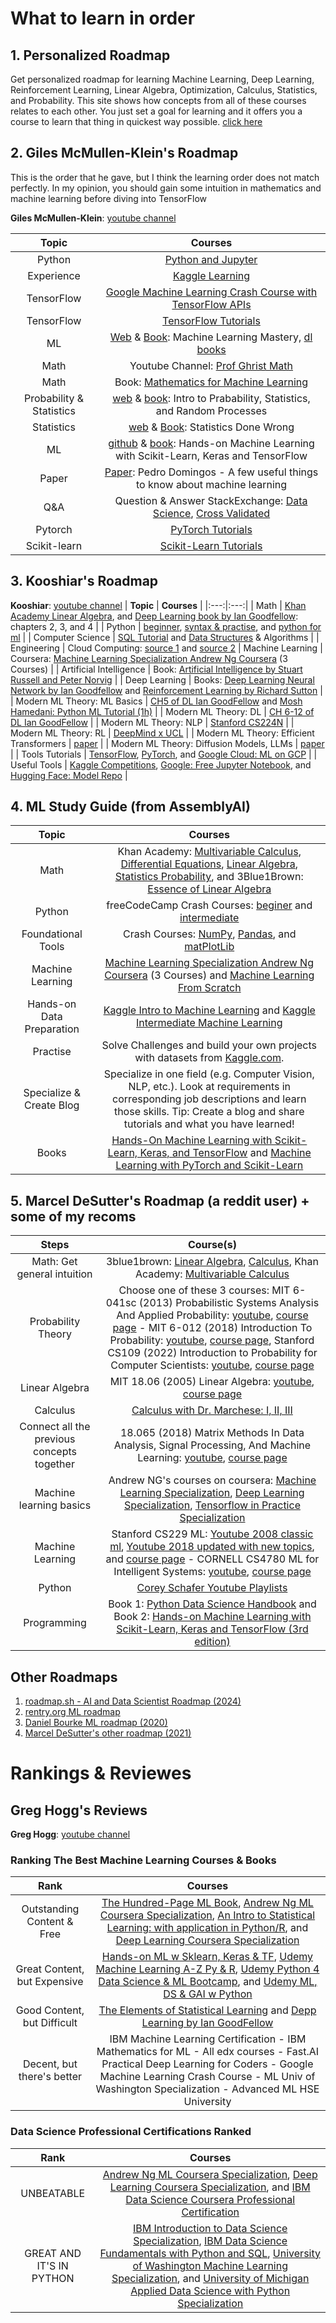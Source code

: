 # What to learn in order

## 1. Personalized Roadmap

Get personalized roadmap for learning Machine Learning, Deep Learning, Reinforcement Learning, Linear Algebra, Optimization, Calculus, Statistics, and Probability. This site shows how concepts from all of these courses relates to each other. You just set a goal for learning and it offers you a course to learn that thing in quickest way possible.
[click here](https://maps.joindeltaacademy.com/)

## 2. Giles McMullen-Klein's Roadmap

This is the order that he gave, but I think the learning order does not match perfectly. In my opinion, you should gain some intuition in mathematics and machine learning before diving into TensorFlow

**Giles McMullen-Klein**: [youtube channel](https://www.youtube.com/@gilesmcmullen)

| **Topic** | **Courses** |
|:---:|:---:|
| Python | [Python and Jupyter](https://opentechschool.github.io/python-data-intro/core/recap.html) |
| Experience | [Kaggle Learning](https://www.kaggle.com/learn) |
| TensorFlow | [Google Machine Learning Crash Course with TensorFlow APIs](https://developers.google.com/machine-learning/crash-course/) |
| TensorFlow | [TensorFlow Tutorials](https://www.tensorflow.org/tutorials) |
| ML | [Web](https://machinelearningmastery.com/start-here/) & [Book](https://machinelearningmastery.com/products/): Machine Learning Mastery, [dl books](https://libgen.rs/search.php?req=Jason+Brownlee&open=0&res=50&view=simple&phrase=1&column=author) |
| Math | Youtube Channel: [Prof Ghrist Math](https://www.youtube.com/@prof-g/playlists) |
| Math | Book: [Mathematics for Machine Learning](https://mml-book.github.io/) |
| Probability & Statistics | [web](https://www.probabilitycourse.com/chapter1/1_1_0_what_is_probability.php) & [book](https://download.library.lol/main/3306000/74216f6e871ea6caeb4f2411fb23ff5f/Hossein%20Pishro-Nik%20-%20Introduction%20to%20Probability%2C%20Statistics%2C%20and%20Random%20Processes-Kappa%20Research%2C%20LLC%20%282014%29.pdf): Intro to Prabability, Statistics, and Random Processes |
| Statistics | [web](https://www.statisticsdonewrong.com/) & [Book](https://download.library.lol/main/1327000/a859cbca829a4d35aa8f19d1146fc440/Alex%20Reinhart%20-%20Statistics%20Done%20Wrong_%20The%20Woefully%20Complete%20Guide-No%20Starch%20Press%20%282015%29.pdf): Statistics Done Wrong |
| ML | [github](https://github.com/ageron/handson-ml3) & [book](https://library.lol/main/D6756726683D9AACB09B8B71A2E76319): Hands-on Machine Learning with Scikit-Learn, Keras and TensorFlow |
| Paper | [Paper](https://courses.cs.duke.edu/spring20/compsci527/papers/Domingos.pdf): Pedro Domingos - A few useful things to know about machine learning |
| Q&A | Question & Answer StackExchange: [Data Science](https://datascience.stackexchange.com/), [Cross Validated](https://stats.stackexchange.com/?tags=machine-learning) |
| Pytorch | [PyTorch Tutorials](https://pytorch.org/tutorials/) |
| Scikit-learn | [Scikit-Learn Tutorials](https://scikit-learn.org/stable/tutorial/index.html) |


## 3. Kooshiar's Roadmap
**Kooshiar**: [youtube channel](https://www.youtube.com/@Kooshiar)
| **Topic** | **Courses** |
|:---:|:---:|
| Math | [Khan Academy Linear Algebra](https://www.khanacademy.org/math/linear-algebra), and [Deep Learning book by Ian Goodfellow](https://www.deeplearningbook.org/): chapters 2, 3, and 4 |
| Python | [beginner](https://www.youtube.com/watch?v=kqtD5dpn9C8), [syntax & practise](https://www.w3schools.com/python/python_exercises.asp), and [python for ml](https://www.youtube.com/watch?v=7eh4d6sabA0) |
| Computer Science | [SQL Tutorial](https://www.youtube.com/watch?v=HXV3zeQKqGY) and [Data Structures](https://www.youtube.com/watch?v=RBSGKlAvoiM&t=187s) & Algorithms |
| Engineering | Cloud Computing: [source 1](https://www.youtube.com/watch?v=r4YIdn2eTm4) and [source 2](https://www.youtube.com/watch?v=xcODUk0o6tU)
| Machine Learning | Coursera: [Machine Learning Specialization Andrew Ng Coursera](https://www.coursera.org/specializations/machine-learning-introduction) (3 Courses) |
| Artificial Intelligence | Book: [Artificial Intelligence by Stuart Russell and Peter Norvig](https://aima.cs.berkeley.edu/index.html) |
| Deep Learning | Books: [Deep Learning Neural Network by Ian Goodfellow](https://www.deeplearningbook.org/) and [Reinforcement Learning by Richard Sutton](http://www.incompleteideas.net/book/RLbook2020.pdf) |
| Modern ML Theory: ML Basics | [CH5 of DL Ian GoodFellow](https://www.deeplearningbook.org/) and [Mosh Hamedani: Python ML Tutorial (1h)](https://www.youtube.com/watch?v=7eh4d6sabA0) |
| Modern ML Theory: DL | [CH 6-12 of DL Ian GoodFellow](https://www.deeplearningbook.org/) |
| Modern ML Theory: NLP | [Stanford CS224N](https://youtube.com/playlist?list=PLoROMvodv4rMFqRtEuo6SGjY4XbRIVRd4) |
| Modern ML Theory: RL | [DeepMind x UCL](https://www.youtube.com/playlist?list=PLqYmG7hTraZDVH599EItlEWsUOsJbAodm) |
| Modern ML Theory: Efficient Transformers | [paper](https://arxiv.org/pdf/2009.06732.pdf) |
| Modern ML Theory: Diffusion Models, LLMs | [paper](https://arxiv.org/pdf/2209.00796.pdf) |
| Tools Tutorials | [TensorFlow](https://www.tensorflow.org/tutorials), [PyTorch](https://pytorch.org/tutorials/), and [Google Cloud: ML on GCP](https://www.youtube.com/watch?v=f-Ly6qMETDY) |
| Useful Tools | [Kaggle Competitions](https://www.kaggle.com/competitions), [Google: Free Jupyter Notebook](https://colab.research.google.com/), and [Hugging Face: Model Repo](https://huggingface.co/models) |


## 4. ML Study Guide (from AssemblyAI)
| **Topic** | **Courses** |
|:---:|:---:|
| Math | Khan Academy: [Multivariable Calculus](https://www.khanacademy.org/math/multivariable-calculus), [Differential Equations](https://www.khanacademy.org/math/differential-equations), [Linear Algebra](https://www.khanacademy.org/math/linear-algebra), [Statistics Probability](https://www.khanacademy.org/math/statistics-probability), and 3Blue1Brown: [Essence of Linear Algebra](https://www.3blue1brown.com/essence-of-linear-algebra-page/) |
| Python | freeCodeCamp Crash Courses: [beginer](https://youtu.be/rfscVS0vtbw) and [intermediate](https://youtu.be/HGOBQPFzWKo) |
| Foundational Tools | Crash Courses: [NumPy](https://youtu.be/9JUAPgtkKpI), [Pandas](https://youtu.be/vmEHCJofslg), and [matPlotLib](https://youtu.be/3Xc3CA655Y4) |
| Machine Learning | [Machine Learning Specialization Andrew Ng Coursera](https://www.coursera.org/specializations/machine-learning-introduction) (3 Courses) and [Machine Learning From Scratch](https://youtube.com/playlist?list=PLqnslRFeH2Upcrywf-u2etjdxxkL8nl7E) |
| Hands-on Data Preparation | [Kaggle Intro to Machine Learning](https://www.kaggle.com/learn/intro-to-machine-learning) and [Kaggle Intermediate Machine Learning](https://www.kaggle.com/learn/intermediate-machine-learning) |
| Practise | Solve Challenges and build your own projects with datasets from [Kaggle.com](Kaggle.com). |
| Specialize & Create Blog | Specialize in one field (e.g. Computer Vision, NLP, etc.). Look at requirements in corresponding job descriptions and learn those skills. Tip: Create a blog and share tutorials and what you have learned! |
| Books | [Hands-On Machine Learning with Scikit-Learn, Keras, and TensorFlow](https://www.oreilly.com/library/view/hands-on-machine-learning/9781492032632/) and [Machine Learning with PyTorch and Scikit-Learn](https://www.packtpub.com/product/machine-learning-with-pytorch-and-scikit-learn/9781801819312) |


## 5. Marcel DeSutter's Roadmap (a reddit user) + some of my recoms
| **Steps** | **Course(s)** |
|:---------:|:----------------:|
| Math: Get general intuition | 3blue1brown: [Linear Algebra](https://www.youtube.com/watch?v=fNk_zzaMoSs&list=PLZHQObOWTQDPD3MizzM2xVFitgF8hE_ab), [Calculus](https://www.youtube.com/watch?v=WUvTyaaNkzM&list=PLZHQObOWTQDMsr9K-rj53DwVRMYO3t5Yr), Khan Academy: [Multivariable Calculus](https://www.youtube.com/playlist?list=PLSQl0a2vh4HC5feHa6Rc5c0wbRTx56nF7) |
| Probability Theory | Choose one of these 3 courses: MIT 6-041sc (2013) Probabilistic Systems Analysis And Applied Probability: [youtube](https://www.youtube.com/playlist?list=PLUl4u3cNGP60A3XMwZ5sep719_nh95qOe), [course page](https://ocw.mit.edu/courses/6-041sc-probabilistic-systems-analysis-and-applied-probability-fall-2013/) - MIT 6-012 (2018) Introduction To Probability: [youtube](https://www.youtube.com/playlist?list=PLUl4u3cNGP60hI9ATjSFgLZpbNJ7myAg6), [course page](https://ocw.mit.edu/courses/res-6-012-introduction-to-probability-spring-2018/), Stanford CS109 (2022) Introduction to Probability for Computer Scientists: [youtube](https://www.youtube.com/playlist?list=PLoROMvodv4rOpr_A7B9SriE_iZmkanvUg), [course page](https://web.stanford.edu/class/archive/cs/cs109/cs109.1232/) |
| Linear Algebra | MIT 18.06 (2005) Linear Algebra: [youtube](https://www.youtube.com/playlist?list=PL221E2BBF13BECF6C), [course page](https://ocw.mit.edu/courses/18-06sc-linear-algebra-fall-2011/) |
| Calculus | [Calculus with Dr. Marchese: I, II, III](https://www.youtube.com/user/amarchese22/playlists) |
| Connect all the previous concepts together | 18.065 (2018) Matrix Methods In Data Analysis, Signal Processing, And Machine Learning: [youtube](https://www.youtube.com/playlist?list=PLUl4u3cNGP63oMNUHXqIUcrkS2PivhN3k), [course page](https://ocw.mit.edu/courses/18-065-matrix-methods-in-data-analysis-signal-processing-and-machine-learning-spring-2018/) |
| Machine learning basics | Andrew NG's courses on coursera: [Machine Learning Specialization](https://www.coursera.org/specializations/machine-learning-introduction), [Deep Learning Specialization](https://www.coursera.org/specializations/deep-learning), [Tensorflow in Practice Specialization](https://www.coursera.org/professional-certificates/tensorflow-in-practice)
| Machine Learning | Stanford CS229 ML: [Youtube 2008 classic ml](https://www.youtube.com/playlist?list=PLA89DCFA6ADACE599), [Youtube 2018 updated with new topics](https://www.youtube.com/playlist?list=PLoROMvodv4rMiGQp3WXShtMGgzqpfVfbU), and [course page](https://cs229.stanford.edu/syllabus-autumn2018.html) - CORNELL CS4780 ML for Intelligent Systems: [youtube](https://www.youtube.com/playlist?list=PLl8OlHZGYOQ7bkVbuRthEsaLr7bONzbXS), [course page](https://www.cs.cornell.edu/courses/cs4780/2024sp/) |
| Python | [Corey Schafer Youtube Playlists](https://www.youtube.com/user/schafer5/playlists) |
| Programming | Book 1: [Python Data Science Handbook](https://jakevdp.github.io/PythonDataScienceHandbook/) and Book 2: [ Hands-on Machine Learning with Scikit-Learn, Keras and TensorFlow (3rd edition)](https://github.com/ageron/handson-ml3) |


## Other Roadmaps
1. [roadmap.sh - AI and Data Scientist Roadmap (2024)](https://roadmap.sh/ai-data-scientist)
2. [rentry.org ML roadmap](https://rentry.org/machine-learning-roadmap)
3. [Daniel Bourke ML roadmap (2020)](https://whimsical.com/machine-learning-roadmap-2020-CA7f3ykvXpnJ9Az32vYXva)
4. [Marcel DeSutter's other roadmap (2021)](https://www.reddit.com/r/learnmachinelearning/comments/qlpcl8/comment/hj5mx9h/)



# Rankings & Reviewes 

## Greg Hogg's Reviews
**Greg Hogg**: [youtube channel](https://www.youtube.com/@GregHogg)
### Ranking The Best Machine Learning Courses & Books
| **Rank** | **Courses** |
|:---:|:---:|
| Outstanding Content & Free | [The Hundred-Page ML Book](http://themlbook.com/wiki/doku.php), [Andrew Ng ML Coursera Specialization](https://bit.ly/3d1QATT), [An Intro to Statistical Learning: with application in Python/R](https://www.statlearning.com/), and [Deep Learning Coursera Specialization](https://bit.ly/3KPfint) |
| Great Content, but Expensive | [Hands-on ML w Sklearn, Keras & TF](https://www.oreilly.com/library/view/hands-on-machine-learning/9781492032632/), [Udemy Machine Learning A-Z Py & R](https://www.udemy.com/course/machinelearning/), [Udemy Python 4 Data Science & ML Bootcamp](https://www.udemy.com/course/python-for-data-science-and-machine-learning-bootcamp/), and [Udemy ML, DS & GAI w Python](https://www.udemy.com/course/data-science-and-machine-learning-with-python-hands-on/) |
| Good Content, but Difficult | [The Elements of Statistical Learning](https://hastie.su.domains/ElemStatLearn/) and [Depp Learning by Ian GoodFellow](https://www.deeplearningbook.org/) |
| Decent, but there's better | IBM Machine Learning Certification - IBM Mathematics for ML - All edx courses - Fast.AI Practical Deep Learning for Coders - Google Machine Learning Crash Course - ML Univ of Washington Specialization - Advanced ML HSE University |

### Data Science Professional Certifications Ranked
| **Rank** | **Courses** |
|:---:|:---:|
| UNBEATABLE | [Andrew Ng ML Coursera Specialization](https://bit.ly/3d1QATT), [Deep Learning Coursera Specialization](https://bit.ly/3KPfint), and [IBM Data Science Coursera Professional Certification](https://bit.ly/3Rn00ZA) |
| GREAT AND IT'S IN PYTHON | [IBM Introduction to Data Science Specialization](https://bit.ly/3CWaFG8), [IBM Data Science Fundamentals with Python and SQL](https://bit.ly/3Qhi7ic), [University of Washington Machine Learning Specialization](https://bit.ly/3D04S2d), and [University of Michigan Applied Data Science with Python Specialization](https://bit.ly/3RlkFNk) |

